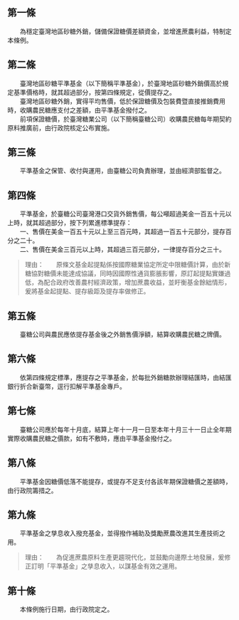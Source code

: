第一條 
-------
　　為穩定臺灣地區砂糖外銷，儲備保證糖價差額資金，並增進蔗農利益，特制定本條例。  


第二條 
-------
　　臺灣地區砂糖平準基金（以下簡稱平準基金），於臺灣地區砂糖外銷價高於規定基準價格時，就其超過部分，按第四條規定，從價提存之。  
　　臺灣地區砂糖外銷，實得平均售價，低於保證糖價及包裝費暨直接推銷費用時，收購農民糖應支付之差額，由平準基金撥付之。  
　　前項保證糖價，於臺灣糖業公司（以下簡稱臺糖公司）收購農民糖每年期契約原料推廣前，由行政院核定公布實施。  


第三條 
-------
　　平準基金之保管、收付與運用，由臺糖公司負責辦理，並由經濟部監督之。  


第四條 
-------
　　平準基金，於臺糖公司臺灣港口交貨外銷售價，每公噸超過美金一百五十元以上時，就其超過部分，按下列累進標準提存：  
　　一、售價在美金一百五十元以上至三百元時，其超過一百五十元部分，提存百分之二十。  
　　二、售價在美金三百元以上時，其超過三百元部分，一律提存百分之三十。  
> 理由：　　原條文基金起提點係按國際糖業協定所定中限糖價計算，由於新糖協對糖價未能達成協議，同時因國際性通貨膨脹影響，原訂起提點實嫌過低，為配合政府改善農村經濟政策，增加蔗農收益，並盱衡基金餘絀情形，爰將基金起提點、提存級距及提存率做修正。



第五條 
-------
　　臺糖公司與農民應依提存基金後之外銷售價淨額，結算收購農民糖之牌價。  


第六條 
-------
　　依第四條規定標準，應提存之平準基金，於每批外銷糖款辦理結匯時，由結匯銀行折合新臺幣，逕行扣解平準基金專戶。  


第七條 
-------
　　臺糖公司應於每年十月底，結算上年十一月一日至本年十月三十一日止全年期實際收購農民糖之價款，如有不敷時，應由平準基金撥付之。  


第八條 
-------
　　平準基金因糖價低落不能提存，或提存不足支付各該年期保證糖價之差額時，由行政院籌措之。  


第九條 
-------
　　平準基金之孳息收入撥充基金，並得撥作補助及獎勵蔗農改進其生產技術之用。  
> 理由：　　為促進蔗農原料生產更趨現代化，並鼓勵向邊際土地發展，爰修正訂明「平準基金」之孳息收入，以謀基金有效之運用。



第十條 
-------
　　本條例施行日期，由行政院定之。